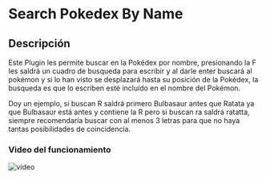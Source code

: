 # Search Pokedex By Name

## Descripción

Este Plugin les permite buscar en la Pokédex por nombre, presionando la F les saldrá un cuadro de busqueda para escribir y al darle enter buscará al pokémon y si lo han visto se desplazará hasta su posición de la Pokédex, la busqueda es que lo escriben esté incluído en el nombre del Pokémon.

Doy un ejemplo, si buscan R saldrá primero Bulbasaur antes que Ratata ya que Bulbasaur está antes y contiene la R pero si buscan ra saldrá ratatta, siempre recomendaría buscar con al menos 3 letras para que no haya tantas posibilidades de coincidencia.

### Video del funcionamiento

![video](https://github.com/user-attachments/assets/494589fe-6391-4dd8-9ea1-36a56806662f)

